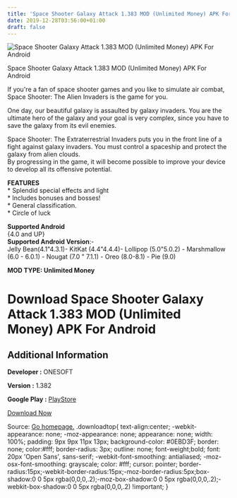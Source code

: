 ```yaml
---
title: 'Space Shooter Galaxy Attack 1.383 MOD (Unlimited Money) APK For Android'
date: 2019-12-28T03:56:00+01:00
draft: false
---
```


![Space Shooter Galaxy Attack 1.383 MOD (Unlimited Money) APK For Android](https://i0.wp.com/apkhome.net/wp-content/uploads/2019/11/Space-Shooter-Galaxy-Attack-1.png "Space Shooter Galaxy Attack 1.383 MOD (Unlimited Money) APK For Android")

  

Space Shooter Galaxy Attack 1.383 MOD (Unlimited Money) APK For Android

If you're a fan of space shooter games and you like to simulate air combat, Space Shooter: The Alien Invaders is the game for you.

One day, our beautiful galaxy is assaulted by galaxy invaders. You are the ultimate hero of the galaxy and your goal is very complex, since you have to save the galaxy from its evil enemies.

Space Shooter: The Extraterrestrial Invaders puts you in the front line of a fight against galaxy invaders. You must control a spaceship and protect the galaxy from alien clouds.  
By progressing in the game, it will become possible to improve your device to develop all its offensive potential.

**FEATURES**  
\* Splendid special effects and light  
\* Includes bonuses and bosses!  
\* General classification.  
\* Circle of luck

**Supported Android**  
{4.0 and UP}  
**Supported Android Version**:-  
Jelly Bean(4.1"4.3.1)- KitKat (4.4"4.4.4)- Lollipop (5.0"5.0.2) - Marshmallow (6.0 - 6.0.1) - Nougat (7.0 " 7.1.1) - Oreo (8.0-8.1) - Pie (9.0)

**MOD TYPE: Unlimited Money**

Download Space Shooter Galaxy Attack 1.383 MOD (Unlimited Money) APK For Android
================================================================================

Additional Information
----------------------

**Developer :** ONESOFT

**Version :** 1.382

**Google Play :** [PlayStore](https://play.google.com/store/apps/details?id=com.game.space.shooter2)

  

[Download Now](https://store4app.co/post/space-shooter-galaxy-attack-1-383-mod-unlimited-money-apk-for-android_1574098760)

  
Source: [Go homepage.](https://store4app.co/post/space-shooter-galaxy-attack-1-383-mod-unlimited-money-apk-for-android_1574098760) .downloadtop{ text-align:center; -webkit-appearance: none; -moz-appearance: none; appearance: none; width: 100%; padding: 9px 9px 11px 13px; background-color: #0EBD3F; border: none; color:#fff; border-radius: 3px; outline: none; font-weight;bold; font: 20px 'Open Sans', sans-serif; -webkit-font-smoothing: antialiased; -moz-osx-font-smoothing: grayscale; color: #fff; cursor: pointer; border-radius:15px;-webkit-border-radius:15px;-moz-border-radius:5px;box-shadow:0 0 5px rgba(0,0,0,.2);-moz-box-shadow:0 0 5px rgba(0,0,0,.2);-webkit-box-shadow:0 0 5px rgba(0,0,0,.2) !important; }